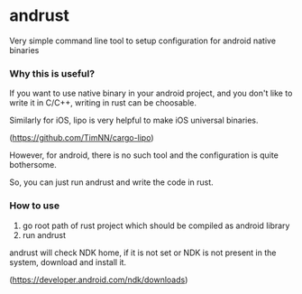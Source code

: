 # andrust

Very simple command line tool to setup configuration for android native binaries

### Why this is useful?

If you want to use native binary in your android project, and you don't like to write it in C/C++, writing in rust can be choosable.

Similarly for iOS, lipo is very helpful to make iOS universal binaries.

(https://github.com/TimNN/cargo-lipo)

However, for android, there is no such tool and the configuration is quite bothersome.

So, you can just run andrust and write the code in rust.

### How to use

1. go root path of rust project which should be compiled as android library
2. run andrust

andrust will check NDK home, if it is not set or NDK is not present in the system, download and install it.

(https://developer.android.com/ndk/downloads)

